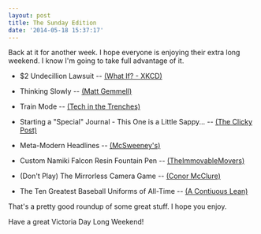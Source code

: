 ```yaml
---
layout: post
title: The Sunday Edition
date: '2014-05-18 15:37:17'
---
```


<p>Back at it for another week. I hope everyone is enjoying their extra long weekend. I know I'm going to take full advantage of it.</p>

<ul>
<li><p>$2 Undecillion Lawsuit -- <a href="http://what-if.xkcd.com/96/">(What If? - XKCD)</a></p></li>
<li><p>Thinking Slowly -- <a href="http://mattgemmell.com/thinking-slowly/">(Matt Gemmell)</a></p></li>
<li><p>Train Mode -- <a href="http://peroty.com/blog/wrote-about/train-mode/">(Tech in the Trenches)</a></p></li>
<li><p>Starting a "Special" Journal - This One is a Little Sappy... -- <a href="http://clickypost.com/blog/2014/5/14/starting-a-special-journal-this-one-is-a-little-sappy">(The Clicky Post)</a></p></li>
<li><p>Meta-Modern Headlines -- <a href="http://www.mcsweeneys.net/articles/meta-modern-headlines">(McSweeney's)</a></p></li>
<li><p>Custom Namiki Falcon Resin Fountain Pen -- <a href="https://www.youtube.com/watch?v=pRebkWHsHC0">(TheImmovableMovers)</a></p></li>
<li><p>(Don't Play) The Mirrorless Camera Game -- <a href="http://www.conormcclure.net/blog/2014/5/dont-play-the-mirrorless-camera-game">(Conor McClure)</a></p></li>
<li><p>The Ten Greatest Baseball Uniforms of All-Time -- <a href="http://www.acontinuouslean.com/2014/05/16/ten-greatest-baseball-uniforms-time/">(A Contiuous Lean)</a></p></li>
</ul>

<p>That's a pretty good roundup of some great stuff. I hope you enjoy.</p>

<p>Have a great Victoria Day Long Weekend!</p>